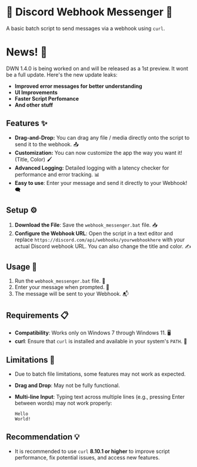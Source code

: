 # 🚀 Discord Webhook Messenger 🚀
A basic batch script to send messages via a webhook using `curl`.

# News! 📰
DWN 1.4.0 is being worked on and will be released as a 1st preview. It wont be a full update.
Here's the new update leaks:
- **Improved error messages for better understanding**
- **UI Improvements**
- **Faster Script Perfomance**
- **And other stuff**

## Features ✨
- **Drag-and-Drop:** You can drag any file / media directly onto the script to send it to the webhook. 📤
- **Customization:** You can now customize the app the way you want it! (Title, Color) 🖌️
- **Advanced Logging:** Detailed logging with a latency checker for performance and error tracking. 📊
- **Easy to use**: Enter your message and send it directly to your Webhook! 🗨️

## Setup ⚙️
1. **Download the File**: Save the `webhook_messenger.bat` file. 📥
2. **Configure the Webhook URL**: Open the script in a text editor and replace `https://discord.com/api/webhooks/yourwebhookhere` with your actual Discord webhook URL. You can also change the title and color. ✍️

## Usage 🚀
1. Run the `webhook_messenger.bat` file. 🎯
2. Enter your message when prompted. 📝
3. The message will be sent to your Webhook. 📬

## Requirements 📋  
- **Compatibility**: Works only on Windows 7 through Windows 11. 🖥️
- **curl**: Ensure that `curl` is installed and available in your system's `PATH`. 🔧  

## Limitations 🚧  
- Due to batch file limitations, some features may not work as expected.  
- **Drag and Drop**: May not be fully functional.  
- **Multi-line Input**: Typing text across multiple lines (e.g., pressing Enter between words) may not work properly:  

  ```
  Hello  
  World!  
  ```

## Recommendation 💡  
- It is recommended to use `curl` **8.10.1 or higher** to improve script performance, fix potential issues, and access new features.  
